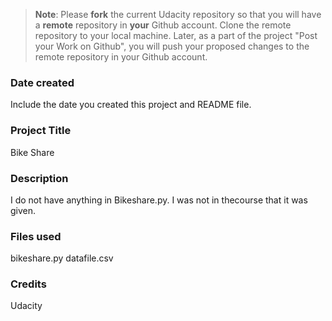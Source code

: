 >**Note**: Please **fork** the current Udacity repository so that you will have a **remote** repository in **your** Github account. Clone the remote repository to your local machine. Later, as a part of the project "Post your Work on Github", you will push your proposed changes to the remote repository in your Github account.

### Date created
Include the date you created this project and README file.

### Project Title
Bike Share 
### Description
  I do not have anything in Bikeshare.py. I was not in thecourse that it was given.
### Files used
bikeshare.py 
datafile.csv

### Credits
Udacity
